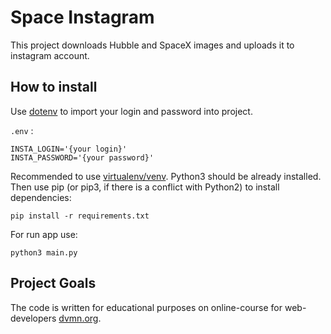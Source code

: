 # Space Instagram
This project downloads Hubble and SpaceX images and uploads it to instagram account.

## How to install
Use [dotenv](https://pypi.org/project/python-dotenv/) to import your login and password into project.

 `
 .env
 `
:
```
INSTA_LOGIN='{your login}'
INSTA_PASSWORD='{your password}'
```
Recommended to use [virtualenv/venv](https://docs.python.org/3/library/venv.html).
Python3 should be already installed. Then use pip (or pip3, if there is a conflict with Python2) to install dependencies:
```
pip install -r requirements.txt
```
For run app use:
```
python3 main.py
```
## Project Goals
The code is written for educational purposes on online-course for web-developers [dvmn.org](https://dvmn.org/).